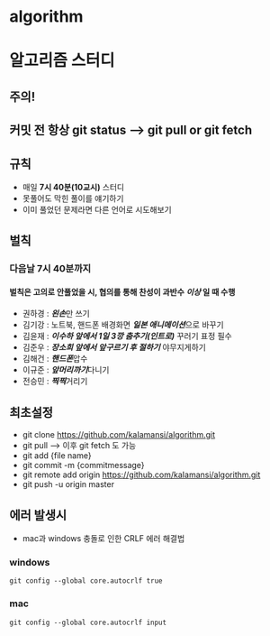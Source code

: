 # algorithm

# 알고리즘 스터디

## 주의! 
## 커밋 전 항상 **git status** --> **git pull** or **git fetch**

## 규칙
- 매일 **7시 40분(10교시)** 스터디
- 못풀어도 막힌 풀이를 얘기하기
- 이미 풀었던 문제라면 다른 언어로 시도해보기

## 벌칙
### 다음날 **7시 40분**까지 
#### 벌칙은 고의로 안풀었을 시, 협의를 통해 찬성이 과반수 *이상* 일 때 수행

- 권하경 : ***왼손***만 쓰기
- 김기강 : 노트북, 핸드폰 배경화면 ***일본 애니메이션***으로 바꾸기
- 김윤재 : ***이수하 앞에서 1일 3깡 춤추기(인트로)*** 꾸러기 표정 필수
- 김준우 : ***장소희 앞에서 앞구르기 후 절하기*** 야무지게하기
- 김해건 : ***핸드폰***압수
- 이규준 : ***앞머리까기***다니기
- 전승민 : ***찍찍***거리기

## 최초설정 
- git clone https://github.com/kaIamansi/algorithm.git
- git pull --> 이후 git fetch 도 가능
- git add {file name}
- git commit -m {commitmessage}
- git remote add origin https://github.com/kaIamansi/algorithm.git
- git push -u origin master

## 에러 발생시
- mac과 windows 충돌로 인한 CRLF 에러 해결법
### windows 
```
git config --global core.autocrlf true
```
### mac
```
git config --global core.autocrlf input
```
